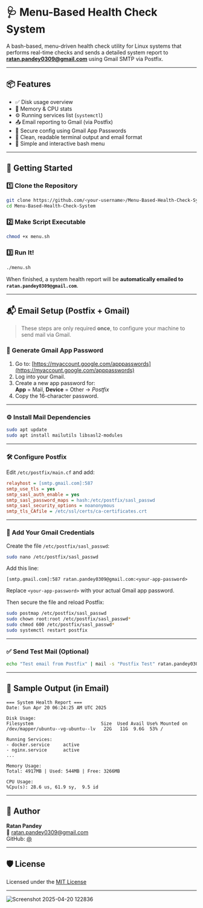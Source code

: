 
# 🩺 Menu-Based Health Check System

A bash-based, menu-driven health check utility for Linux systems that performs real-time checks and sends a detailed system report to **ratan.pandey0309@gmail.com** using Gmail SMTP via Postfix.

---

## 📦 Features

- ✅ Disk usage overview  
- 🧠 Memory & CPU stats  
- ⚙️ Running services list (`systemctl`)  
- 📤 Email reporting to Gmail (via Postfix)  
- 🔐 Secure config using Gmail App Passwords  
- 🧾 Clean, readable terminal output and email format  
- 📜 Simple and interactive bash menu  

---

## 🚀 Getting Started

### 1️⃣ Clone the Repository

```bash
git clone https://github.com/<your-username>/Menu-Based-Health-Check-System.git
cd Menu-Based-Health-Check-System
```

### 2️⃣ Make Script Executable

```bash
chmod +x menu.sh
```

### 3️⃣ Run It!

```bash
./menu.sh
```

When finished, a system health report will be **automatically emailed to `ratan.pandey0309@gmail.com`**.

---

## 📬 Email Setup (Postfix + Gmail)

> These steps are only required **once**, to configure your machine to send mail via Gmail.

### 🔐 Generate Gmail App Password

1. Go to: [https://myaccount.google.com/apppasswords](https://myaccount.google.com/apppasswords)  
2. Log into your Gmail.  
3. Create a new app password for:  
   **App** = Mail, **Device** = Other → _Postfix_  
4. Copy the 16-character password.

---

### ⚙️ Install Mail Dependencies

```bash
sudo apt update
sudo apt install mailutils libsasl2-modules
```

---

### 🛠️ Configure Postfix

Edit `/etc/postfix/main.cf` and add:

```ini
relayhost = [smtp.gmail.com]:587
smtp_use_tls = yes
smtp_sasl_auth_enable = yes
smtp_sasl_password_maps = hash:/etc/postfix/sasl_passwd
smtp_sasl_security_options = noanonymous
smtp_tls_CAfile = /etc/ssl/certs/ca-certificates.crt
```

---

### 🔐 Add Your Gmail Credentials

Create the file `/etc/postfix/sasl_passwd`:

```bash
sudo nano /etc/postfix/sasl_passwd
```

Add this line:

```
[smtp.gmail.com]:587 ratan.pandey0309@gmail.com:<your-app-password>
```

Replace `<your-app-password>` with your actual Gmail app password.

Then secure the file and reload Postfix:

```bash
sudo postmap /etc/postfix/sasl_passwd
sudo chown root:root /etc/postfix/sasl_passwd*
sudo chmod 600 /etc/postfix/sasl_passwd*
sudo systemctl restart postfix
```

---

### ✅ Send Test Mail (Optional)

```bash
echo "Test email from Postfix" | mail -s "Postfix Test" ratan.pandey0309@gmail.com
```

---

## 📂 Sample Output (in Email)

```
=== System Health Report ===
Date: Sun Apr 20 06:24:25 AM UTC 2025

Disk Usage:
Filesystem                         Size  Used Avail Use% Mounted on
/dev/mapper/ubuntu--vg-ubuntu--lv   22G   11G  9.6G  53% /

Running Services:
- docker.service     active
- nginx.service      active
...

Memory Usage:
Total: 4917MB | Used: 544MB | Free: 3266MB

CPU Usage:
%Cpu(s): 28.6 us, 61.9 sy,  9.5 id
```

---

## 👤 Author

**Ratan Pandey**  
📧 [ratan.pandey0309@gmail.com](mailto:ratan.pandey0309@gmail.com)  
GitHub: [@<your-username>](https://github.com/<your-username>)

---

## 🛡️ License

Licensed under the [MIT License](LICENSE)

---


![Screenshot 2025-04-20 122836](https://github.com/user-attachments/assets/8540cc42-a2e7-49c7-96da-197c5f95cde8)
